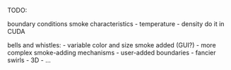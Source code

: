 TODO:

boundary conditions
smoke characteristics
    - temperature
    - density
do it in CUDA

bells and whistles:
    - variable color and size smoke added (GUI?)
    - more complex smoke-adding mechanisms
    - user-added boundaries
    - fancier swirls
    - 3D
    - ...
